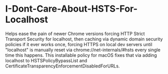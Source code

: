 # I-Dont-Care-About-HSTS-For-Localhost
Helps ease the pain of newer Chrome versions forcing HTTP Strict Transport Security for localhost, then caching via dynamic domain security policies if it ever works once, forcing HTTPS on local dev servers until "localhost" is manually reset via chrome://net-internals/#hsts every single time this happens. This installable policy for macOS fixes that via adding localhost to HSTSPolicyBypassList and CertificateTransparencyEnforcementDisabledForURLs.
